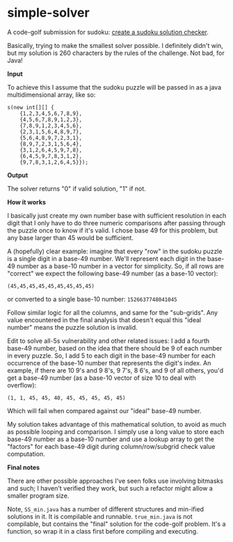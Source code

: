 simple-solver
=============

A code-golf submission for sudoku: [create a sudoku solution checker](http://codegolf.stackexchange.com/questions/22443/create-a-sudoku-solution-checker).

Basically, trying to make the smallest solver possible. I definitely didn't win, but my solution is 260 characters by the rules of the challenge. Not bad, for Java!

**Input**

To achieve this I assume that the sudoku puzzle will be passed in as a java multidimensional array, like so:

    s(new int[][] {
        {1,2,3,4,5,6,7,8,9},
        {4,5,6,7,8,9,1,2,3},
        {7,8,9,1,2,3,4,5,6}, 
        {2,3,1,5,6,4,8,9,7},
        {5,6,4,8,9,7,2,3,1},
        {8,9,7,2,3,1,5,6,4},
        {3,1,2,6,4,5,9,7,8},
        {6,4,5,9,7,8,3,1,2},
        {9,7,8,3,1,2,6,4,5}});

**Output**
 
The solver returns "0" if valid solution, "1" if not.

**How it works**

I basically just create my own number base with sufficient resolution in each digit that I only have to do three numeric comparisons after passing through the puzzle once to know if it's valid. I chose base 49 for this problem, but any base larger than 45 would be sufficient.

A (hopefully) clear example: imagine that every "row" in the sudoku puzzle is a single digit in a base-49 number. We'll represent each digit in the base-49 number as a base-10 number in a vector for simplicity. So, if all rows are "correct" we expect the following base-49 number (as a base-10 vector):

    (45,45,45,45,45,45,45,45,45)

or converted to a single base-10 number: `1526637748041045`

Follow similar logic for all the columns, and same for the "sub-grids". Any value encountered in the final analysis that doesn't equal this "ideal number" means the puzzle solution is invalid.

Edit to solve all-5s vulnerability and other related issues: I add a fourth base-49 number, based on the idea that there should be 9 of each number in every puzzle. So, I add 5 to each digit in the base-49 number for each occurrence of the base-10 number that represents the digit's index. An example, if there are 10 9's and 9 8's, 9 7's, 8 6's, and 9 of all others, you'd get a base-49 number (as a base-10 vector of size 10 to deal with overflow):

    (1, 1, 45, 45, 40, 45, 45, 45, 45, 45)

Which will fail when compared against our "ideal" base-49 number.

My solution takes advantage of this mathematical solution, to avoid as much as possible looping and comparison. I simply use a long value to store each base-49 number as a base-10 number and use a lookup array to get the "factors" for each base-49 digit during column/row/subgrid check value computation.

**Final notes**

There are other possible approaches I've seen folks use involving bitmasks and such; I haven't verified they work, but such a refactor might allow a smaller program size.

Note, `SS_min.java` has a number of different structures and min-ified solutions in it. It is compilable and runnable. `true_min.java` is not compilable, but contains the "final" solution for the code-golf problem. It's a function, so wrap it in a class first before compiling and executing.
